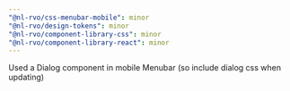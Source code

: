 ```yaml
---
"@nl-rvo/css-menubar-mobile": minor
"@nl-rvo/design-tokens": minor
"@nl-rvo/component-library-css": minor
"@nl-rvo/component-library-react": minor
---
```


Used a Dialog component in mobile Menubar (so include dialog css when updating)
